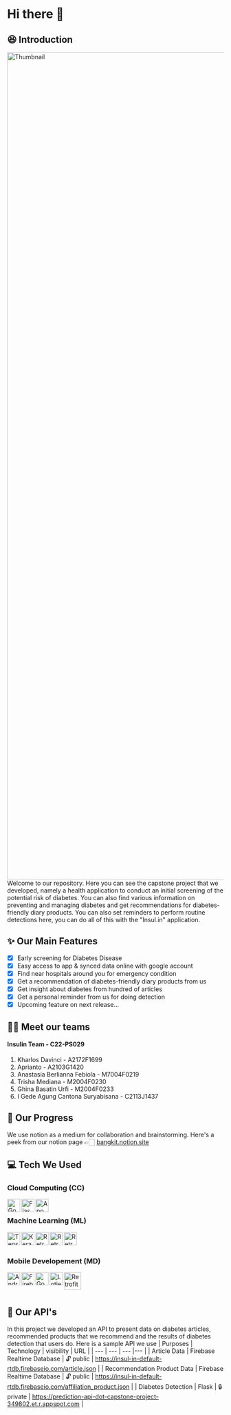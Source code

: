 # Hi there 👋
## 😆 Introduction
<img width="1920" alt="Thumbnail" src="https://user-images.githubusercontent.com/47800225/172150116-24ac2d10-8a33-4ec8-845d-018943690b49.png">
Welcome to our repository. Here you can see the capstone project that we developed, namely a health application to conduct an initial screening of the potential risk of diabetes. You can also find various information on preventing and managing diabetes and get recommendations for diabetes-friendly diary products. You can also set reminders to perform routine detections here, you can do all of this with the "Insul.in" application.

## ✨ Our Main Features
- [x] Early screening for Diabetes Disease
- [x] Easy access to app & synced data online with google account
- [x] Find near hospitals around you for emergency condition
- [x] Get a recommendation of diabetes-friendly diary products from us
- [x] Get insight about diabetes from hundred of articles
- [x] Get a personal reminder from us for doing detection
- [x] Upcoming feature on next release...

## 🤝🏻 Meet our teams
#### Insulin Team - C22-PS029  
1. Kharlos Davinci - A2172F1699  
2. Aprianto - A2103G1420  
3. Anastasia Berlianna Febiola - M7004F0219  
4. Trisha Mediana - M2004F0230  
5. Ghina Basatin Urfi - M2004F0233  
6. I Gede Agung Cantona Suryabisana - C2113J1437

## 🎯 Our Progress
We use notion as a medium for collaboration and brainstorming. Here's a peek from our notion page 👉🏻
[bangkit.notion.site](https://bangkit.notion.site/0db9d955a3c5421fabaec2d74073f14b?v=2ad5aec202954fe38d144b5de7936f89)

## 💻 Tech We Used
### Cloud Computing (CC)
<a href="https://cloud.google.com/gcp">
  <img align="left" alt="Google Cloud Platform" title="gcp" height="30px" src="https://i.pinimg.com/originals/40/58/3b/40583b9485486616cc310cf5c5282b85.png" />
</a>
<a href="https://flask.palletsprojects.com/en/2.1.x/">
  <img align="left" alt="Flask" title="Flask" width="30px" src="https://img.icons8.com/ios/344/flask.png"/>
</a>
<a href="https://cloud.google.com/appengine">
  <img align="left" alt="App Engine" title="appengine" height="30px" src="https://abdillah.my.id/wp-content/uploads/2021/01/GAE.png" />
</a>
</br>      
                                                                                                                                                              
### Machine Learning (ML)
<a href="https://www.tensorflow.org/resources/learn-ml"><img align="left" alt="Tensor Flow" title="TensorFlow" width="30px" src="https://img.icons8.com/color/344/tensorflow.png" /></a> 
<a href="https://keras.io/"><img align="left" alt="Keras" title="keras" width="30px" src="https://encrypted-tbn0.gstatic.com/images?q=tbn:ANd9GcSnUkP8ZkYxNprz1n-GLvGFh-WEE3fACkkjRWIL_YZMgt1Zk-VdPri3bn1yPUBhieL8XE4&usqp=CAU" /></a> 
<a href="https://scikit-learn.org/stable/">
  <img align="left" alt="Retrofit" title="retrofit" height="30px" src="https://seeklogo.com/images/S/scikit-learn-logo-8766D07E2E-seeklogo.com.png" />
</a>
<a href="https://numpy.org/">
  <img align="left" alt="Retrofit" title="retrofit" height="30px" src="https://seeklogo.com/images/N/numpy-logo-479C24EC79-seeklogo.com.png" />
</a>
<a href="https://pandas.pydata.org/  ">
  <img align="left" alt="Retrofit" title="retrofit" height="30px" src="https://www.kindpng.com/picc/m/574-5747046_python-pandas-logo-transparent-hd-png-download.png"/>
</a>                                                                                                                                          
</br>

### Mobile Developement (MD)
<a href="https://developer.android.com/studio/">
  <img align="left" alt="Android Studio" title="AndroidStudio" width="30px" src="https://img.icons8.com/fluency/344/android-studio--v2.png" />
<a href="https://firebase.google.com/">
  <img align="left" alt="Firebase" title="firebase" width="30px" src="https://img.icons8.com/color/344/firebase.png" />
</a>
<a href="https://www.google.co.id/maps">
  <img align="left" alt="Google Maps" title="maps" width="30px" src="https://seeklogo.com/images/N/new-google-maps-icon-logo-263A01C734-seeklogo.com.png" />
</a>
<a href="https://lottiefiles.com/">
  <img align="left" alt="Lotie Files" title="lottiefiles" height="30px" src="https://static6.lottiefiles.com/images/logo/lottiefiles-logo.svg" />
</a>
<a href="https://square.github.io/retrofit/">
  <img align="left" alt="Retrofit" title="retrofit" height="40px" src="https://stekom.ac.id/images/infoprogdi/bsr/15d7e9e4283b8610a6eafe7b97b4cd19.jpg" />
</a>                                                                                                                                       
</br></br></br>



## 💾 Our API's
In this project we developed an API to present data on diabetes articles, recommended products that we recommend and the results of diabetes detection that users do. Here is a sample API we use
| Purposes | Technology | visibility | URL |
| --- | --- | --- |--- |
| Article Data | Firebase Realtime Database | 🔓 public | https://insul-in-default-rtdb.firebaseio.com/article.json |
| Recommendation Product Data | Firebase Realtime Database |  🔓 public | https://insul-in-default-rtdb.firebaseio.com/affiliation_product.json |
| Diabetes Detection | Flask | 🔒 private | https://prediction-api-dot-capstone-project-349802.et.r.appspot.com |
